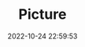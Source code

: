 ---
weight: 1
images:
- /images/edited/15.jpeg
title: Picture
date: 2022-10-24 22:59:53
tags: [luminar neo,work]
---